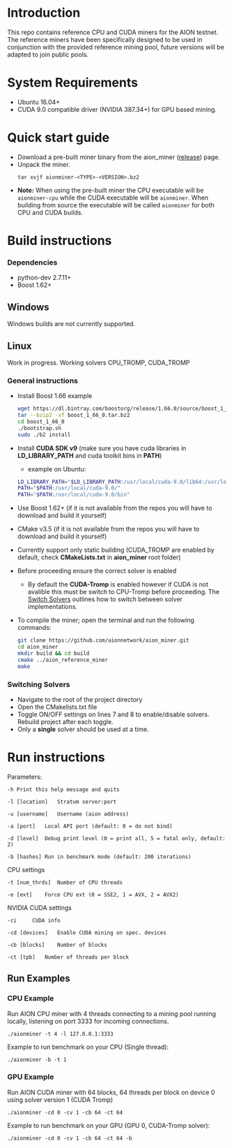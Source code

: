# Introduction

This repo contains reference CPU and CUDA miners for the AION testnet. The reference miners have been specifically designed to be used in conjunction with the provided reference mining pool, future versions will be adapted to join public pools. 

# System Requirements
  - Ubuntu 16.04+
  - CUDA 9.0 compatible driver (NVIDIA 387.34+) for GPU based mining. 

# Quick start guide

  - Download a pre-built miner binary from the aion_miner ([release](https://github.com/aionnetwork/aion_miner/releases)) page.
  - Unpack the miner.
    ```
    tar xvjf aionminer-<TYPE>-<VERSION>.bz2
    ```
  - **Note:** When using the pre-built miner the CPU executable will be `aionminer-cpu` while the CUDA executable will be `aionminer`. When building from source the executable will be called `aionminer` for both CPU and CUDA builds. 

# Build instructions

### Dependencies
  - python-dev 2.7.11+
  - Boost 1.62+

## Windows

Windows builds are not currently supported.

## Linux
Work in progress.
Working solvers CPU_TROMP, CUDA_TROMP

### General instructions
  - Install Boost 1.66 example
    ```bash
    wget https://dl.bintray.com/boostorg/release/1.66.0/source/boost_1_66_0.tar.bz2
    tar --bzip2 -xf boost_1_66_0.tar.bz2
    cd boost_1_66_0
    ./bootstrap.sh
    sudo ./b2 install
    ```
  - Install **CUDA SDK v9** (make sure you have cuda libraries in **LD_LIBRARY_PATH** and cuda toolkit bins in **PATH**)
    - example on Ubuntu:
    ```bash
    LD_LIBRARY_PATH="$LD_LIBRARY_PATH:/usr/local/cuda-9.0/lib64:/usr/local/cuda-9.0/lib64/stubs"
    PATH="$PATH:/usr/local/cuda-9.0/"
    PATH="$PATH:/usr/local/cuda-9.0/bin"
    ```

  - Use Boost 1.62+ (if it is not available from the repos you will have to download and build it yourself)
  - CMake v3.5 (if it is not available from the repos you will have to download and build it yourself)
  - Currently support only static building (CUDA_TROMP are enabled by default, check **CMakeLists.txt** in **aion_miner** root folder)

  - Before proceeding ensure the correct solver is enabled
    - By default the **CUDA-Tromp** is enabled however if CUDA is not avalible this must be switch to CPU-Tromp before proceeding. The [Switch Solvers](#switching-solvers) outlines how to switch between solver implementations. 

  - To compile the miner; open the terminal and run the following commands:
    ```bash
    git clone https://github.com/aionnetwork/aion_miner.git
    cd aion_miner
    mkdir build && cd build
    cmake ../aion_reference_miner
    make
    ```
### Switching Solvers

- Navigate to the root of the project directory
- Open the CMakelists.txt file
- Toggle ON/OFF settings on lines 7 and 8 to enable/disable solvers. Rebuild project after each toggle.
- Only a **single** solver should be used at a time.

# Run instructions

Parameters: 

	-h Print this help message and quits

	-l [location]	Stratum server:port

	-u [username]	Username (aion address)

	-a [port]	Local API port (default: 0 = do not bind)

	-d [level]	Debug print level (0 = print all, 5 = fatal only, default: 2)
  
	-b [hashes]	Run in benchmark mode (default: 200 iterations)

CPU settings

	-t [num_thrds]	Number of CPU threads

	-e [ext]	Force CPU ext (0 = SSE2, 1 = AVX, 2 = AVX2)

NVIDIA CUDA settings

	-ci		CUDA info

	-cd [devices]	Enable CUDA mining on spec. devices

	-cb [blocks]	Number of blocks

	-ct [tpb]	Number of threads per block

## Run Examples

### CPU Example

Run AION CPU miner with 4 threads connecting to a mining pool running locally, listening on port 3333 for incoming connections.

```./aionminer -t 4 -l 127.0.0.1:3333```

Example to run benchmark on your CPU (Single thread):

```./aionminer -b -t 1```

### GPU Example

Run AION CUDA miner with 64 blocks, 64 threads per block on device 0 using solver version 1 (CUDA Tromp)

```./aionminer -cd 0 -cv 1 -cb 64 -ct 64```

Example to run benchmark on your GPU (GPU 0, CUDA-Tromp solver):

```./aionminer -cd 0 -cv 1 -cb 64 -ct 64 -b```



        

